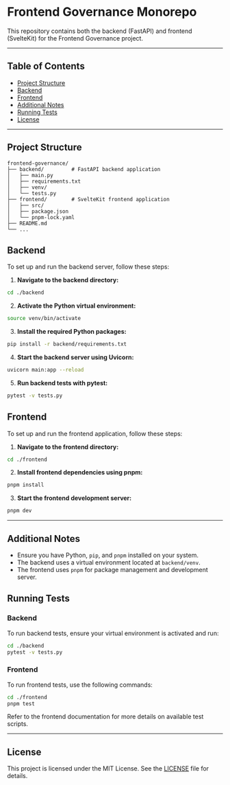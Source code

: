 # Frontend Governance Monorepo

This repository contains both the backend (FastAPI) and frontend (SvelteKit) for the Frontend Governance project.

---

## Table of Contents

- [Project Structure](#project-structure)
- [Backend](#backend)
- [Frontend](#frontend)
- [Additional Notes](#additional-notes)
- [Running Tests](#running-tests)
- [License](#license)

---

## Project Structure

```
frontend-governance/
├── backend/         # FastAPI backend application
│   ├── main.py
│   ├── requirements.txt
│   ├── venv/
│   └── tests.py
├── frontend/        # SvelteKit frontend application
│   ├── src/
│   ├── package.json
│   └── pnpm-lock.yaml
├── README.md
└── ...
```

## Backend

To set up and run the backend server, follow these steps:

1. **Navigate to the backend directory:**

```bash
cd ./backend
```

2. **Activate the Python virtual environment:**

```bash
source venv/bin/activate
```

3. **Install the required Python packages:**

```bash
pip install -r backend/requirements.txt
```

4. **Start the backend server using Uvicorn:**

```bash
uvicorn main:app --reload
```

5. **Run backend tests with pytest:**

```bash
pytest -v tests.py
```

## Frontend

To set up and run the frontend application, follow these steps:

1. **Navigate to the frontend directory:**

```bash
cd ./frontend
```

2. **Install frontend dependencies using pnpm:**

```bash
pnpm install
```

3. **Start the frontend development server:**

```bash
pnpm dev
```

---

## Additional Notes

- Ensure you have Python, `pip`, and `pnpm` installed on your system.
- The backend uses a virtual environment located at `backend/venv`.
- The frontend uses `pnpm` for package management and development server.


## Running Tests

### Backend

To run backend tests, ensure your virtual environment is activated and run:

```bash
cd ./backend
pytest -v tests.py
```

### Frontend

To run frontend tests, use the following commands:

```bash
cd ./frontend
pnpm test
```

Refer to the frontend documentation for more details on available test scripts.

---

## License

This project is licensed under the MIT License. See the [LICENSE](./LICENSE) file for details.
